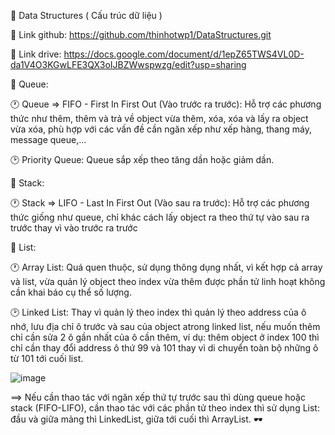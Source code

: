 🥇 Data Structures ( Cấu trúc dữ liệu ) 

🔗 Link github: https://github.com/thinhotwp1/DataStructures.git

🔗 Link drive: https://docs.google.com/document/d/1epZ65TWS4VL0D-da1V4O3KGwLFE3QX3oIJBZWwspwzg/edit?usp=sharing

🕌 Queue:

🕐 Queue => FIFO - First In First Out (Vào trước ra trước): Hỗ trợ các phương thức như thêm, thêm và trả về object vừa thêm, xóa, xóa và lấy ra object vừa xóa, phù hợp với các vấn đề cần ngăn xếp như xếp hàng, thang máy, message queue,…

🕑 Priority Queue: Queue sắp xếp theo tăng dần hoặc giảm dần.


🕌 Stack:

🕐 Stack => LIFO - Last In First Out (Vào sau ra trước): Hỗ trợ các phương thức giống như queue, chỉ khác cách lấy object ra theo thứ tự vào sau ra trước thay vì vào trước ra trước


🕌 List:

🕐 Array List: Quá quen thuộc, sử dụng thông dụng nhất, vì kết hợp cả array và list, vừa quản lý object theo index vừa thêm được phần tử linh hoạt không cần khai báo cụ thể số lượng.

🕑 Linked List: Thay vì quản lý theo index thì quản lý theo address của ô nhớ, lưu địa chỉ ô trước và sau của object atrong linked list, nếu muốn thêm chỉ cần sửa 2 ô gần nhất của ô cần thêm, ví dụ: thêm object ở index 100 thì chỉ cần thay đổi address ô thứ 99 và 101 thay vì di chuyển toàn bộ những ô từ 101 tới cuối list.


![image](https://github.com/thinhotwp1/DataStructures/assets/61654110/d5443dea-b4e2-408d-b0a2-bcaa6e72aece)

==> Nếu cần thao tác với ngăn xếp thứ tự trước sau thì dùng queue hoặc stack (FIFO-LIFO), cần thao tác với các phần tử theo index thì sử dụng List: đầu và giữa mảng thì LinkedList, giữa tới cuối thì ArrayList. 🕶️ 
